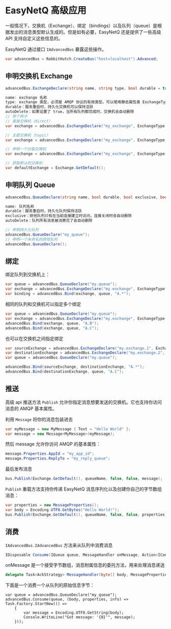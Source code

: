 # EasyNetQ 高级应用

一般情况下，交换机（Exchange）、绑定（bindings）以及队列（queue）是根据发出的消息类型默认生成的。但是如有必要，EasyNetQ 还是提供了一些高级 API 支持自定义这些信息的。

EasyNetQ 通过接口 `IAdvancedBus` 暴露这些操作。

```c#
var advancedBus = RabbitHutch.CreateBus("host=localhost").Advanced;
```

## 申明交换机 Exchange

```c#
advancedBus.ExchangeDeclare(string name, string type, bool durable = true, bool autoDelete = false);

name: exchange 名称
type: exchange 类型，必须是 AMQP 协议的有效类型。可以使用静态属性类 ExchangeType 安全的申明
durable：服务重启时，持久化交换机可以保持活跃
autoDelete：如果设置了 true，当所有队列都完成时，交换机会自动删除
// 举个例子
// 直接交换机（direct）
var exchange = advancedBus.ExchangeDeclare("my_exchange", ExchangeType.Direct);

// 主题交换机（topic）
var exchange = advancedBus.ExchangeDeclare("my_exchange", ExchangeType.Topic);

// 申明一个分裂交换机
var exchange = advancedBus.ExchangeDeclare("my_exchange", ExchangeType.Fanout);

// 获取默认的交换机
var defaultExchange = Exchange.GetDefault();
```

## 申明队列 Queue

```c#
advancedBus.QueueDeclare(string name, bool durable, bool exclusive, bool autoDelete);

name: 队列名称
durable：服务重启时，持久化队列保持活跃
exclusive：排他队列只有在当前连接建立时访问，连接关闭时会自动删除
autoDelete：队列所有消息被消费完了会自动删除

// 申明持久化队列
advancedBus.QueueDeclare("my_queue");
// 申明一个未命名的排他队列
advancedBus.QueueDeclare();
```

## 绑定

绑定队列到交换机上：

```c#
var queue = advancedBus.QueueDeclare("my.queue");
var exchange = advancedBus.ExchangeDeclare("my.exchange", ExchangeType.Topic);
var binding = advancedBus.Bind(exchange, queue, "A.*");
```

相同的队列和交换机可以指定多个绑定

```c#
var queue = advancedBus.QueueDeclare("my.queue");
var exchange = advancedBus.ExchangeDeclare("my.exchange", ExchangeType.Topic);
advancedBus.Bind(exchange, queue, "A.B");
advancedBus.Bind(exchange, queue, "A.C");
```

也可以在交换机之间指定绑定

```c#
var sourceExchange = advancedBus.ExchangeDeclare("my.exchange.1", ExchangeType.Topic);
var destinationExchange = advancedBus.ExchangeDeclare("my.exchange.2", ExchangeType.Topic);
var queue = advancedBus.QueueDeclare("my.queue");

advancedBus.Bind(sourceExchange, destinationExchange, "A.*");
advancedBus.Bind(destinationExchange, queue, "A.C");
```

## 推送

高级 api 推送方法 `Publish` 允许你指定消息想要发送的交换机。它也支持你访问消息的 AMQP 基本属性。

利用 `Message` 将你的消息包装进去

```c#
var myMessage = new MyMessage { Text = "Hello World" };
var message = new Message<MyMessage>(myMessage);
```

然后 message 允许你访问 AMQP 的基本属性：

```c#
message.Properties.AppId = "my_app_id";
message.Properties.ReplyTo = "my_reply_queue";
```

最后发布消息

```c#
bus.Publish(Exchange.GetDefault(), queueName, false, false, message);
```

`Publish` 重载方法支持你传递 EasyNetQ 消息序列化以及创建你自己的字节数组消息：

```c#
var properties = new MessageProperties();
var body = Encoding.UTF8.GetBytes("Hello World!");
bus.Publish(Exchange.GetDefault(), queueName, false, false, properties, body);
```

## 消费

`IAdvancedBus.IAdvancedBus` 方法来从队列中消费消息

```c#
IDisposable Consume(IQueue queue, MessageHandler onMessage, Action<IConsumerConfiguration> configure);
```

onMessage 是一个接受字节数组，消息附属信息的委托方法，用来处理消息递送

```c#
delegate Task<AckStrategy> MessageHandler(byte[] body, MessageProperties properties, MessageReceivedInfo receivedInfo, CancellationToken cancellationToken);
```

下面是一个消费一个从队列的原始信息字节：

```
var queue = advancedBus.QueueDeclare("my_queue");
advancedBus.Consume(queue, (body, properties, info) => Task.Factory.StartNew(() =>
    {
        var message = Encoding.UTF8.GetString(body);
        Console.WriteLine("Got message: '{0}'", message);
    }));
```

## 